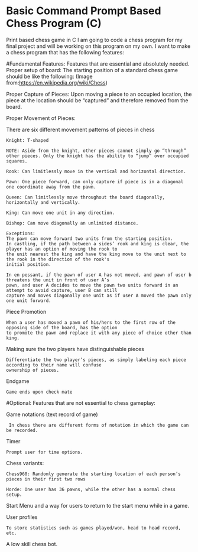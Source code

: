 # Basic Command Prompt Based Chess Program (C)
Print based chess game in C
I am going to code a chess program for my final project and will be working on this program on my own.
I want to make a chess program that has the following features:

#Fundamental Features: Features that are essential and absolutely needed.
  Proper setup of board:
  The starting position of a standard chess game should be like the following: (Image from:https://en.wikipedia.org/wiki/Chess)


  Proper Capture of Pieces: 
  Upon moving a piece to an occupied location, the piece at the location should be “captured” and therefore removed from the board.
  
  Proper Movement of Pieces:
  
  There are six different movement patterns of pieces in chess
  
    Knight: T-shaped 
    
    NOTE: Aside from the knight, other pieces cannot simply go “through” other pieces. Only the knight has the ability to “jump” over occupied squares.
    
    Rook: Can limitlessly move in the vertical and horizontal direction.
    
    Pawn: One piece forward, can only capture if piece is in a diagonal one coordinate away from the pawn.
    
    Queen: Can limitlessly move throughout the board diagonally, horizontally and vertically.
    
    King: Can move one unit in any direction.
    
    Bishop: Can move diagonally an unlimited distance.
    
    Exceptions:
    The pawn can move forward two units from the starting position.
    In castling, if the path between a sides’ rook and king is clear, the player has an option of moving the rook to 
    the unit nearest the king and have the king move to the unit next to the rook in the direction of the rook's
    initial position.
    
    In en pessant, if the pawn of user A has not moved, and pawn of user b threatens the unit in front of user A’s
    pawn, and user A decides to move the pawn two units forward in an attempt to avoid capture, user B can still 
    capture and moves diagonally one unit as if user A moved the pawn only one unit forward.
    
  Piece Promotion
  
    When a user has moved a pawn of his/hers to the first row of the opposing side of the board, has the option 
    to promote the pawn and replace it with any piece of choice other than king.
    
  Making sure the two players have distinguishable pieces
  
    Differentiate the two player’s pieces, as simply labeling each piece according to their name will confuse 
    ownership of pieces.
    
    
  Endgame
  
    Game ends upon check mate
    
#Optional: Features that are not essential to chess gameplay:


   Game notations (text record of game)
   
     In chess there are different forms of notation in which the game can be recorded.
     
  Timer
  
    Prompt user for time options.
    
  Chess variants:
  
    Chess960: Randomly generate the starting location of each person’s pieces in their first two rows
    
    Horde: One user has 36 pawns, while the other has a normal chess setup.
    
 Start Menu and a way for users to return to the start menu while in a game.
 
  User profiles
  
    To store statistics such as games played/won, head to head record, etc.
    
  A low skill chess bot.

